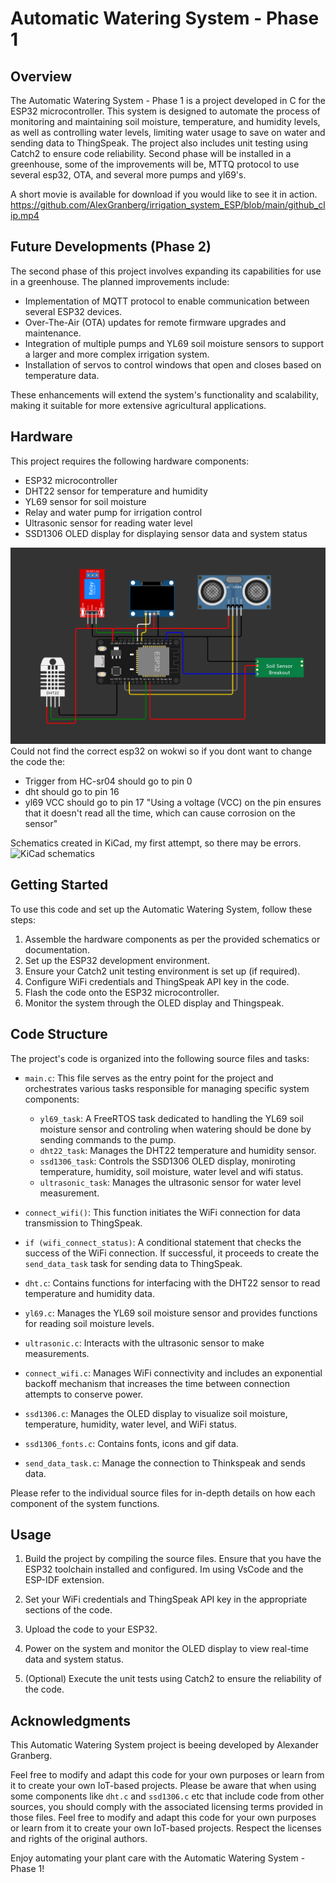 
# Automatic Watering System - Phase 1

## Overview
The Automatic Watering System - Phase 1 is a project developed in C for the ESP32 microcontroller. This system is designed to automate the process of monitoring and maintaining soil moisture, temperature, and humidity levels, as well as controlling water levels, limiting water usage to save on water and sending data to ThingSpeak. The project also includes unit testing using Catch2 to ensure code reliability.
Second phase will be installed in a greenhouse, some of the improvements will be, MTTQ protocol to use several esp32, OTA, and several more pumps and yl69's. 

A short movie is available for download if you would like to see it in action.
https://github.com/AlexGranberg/irrigation_system_ESP/blob/main/github_clip.mp4

## Future Developments (Phase 2)
The second phase of this project involves expanding its capabilities for use in a greenhouse. The planned improvements include:

- Implementation of MQTT protocol to enable communication between several ESP32 devices.
- Over-The-Air (OTA) updates for remote firmware upgrades and maintenance.
- Integration of multiple pumps and YL69 soil moisture sensors to support a larger and more complex irrigation system.
- Installation of servos to control windows that open and closes based on temperature data.

These enhancements will extend the system's functionality and scalability, making it suitable for more extensive agricultural applications.

## Hardware
This project requires the following hardware components:
- ESP32 microcontroller
- DHT22 sensor for temperature and humidity
- YL69 sensor for soil moisture
- Relay and water pump for irrigation control
- Ultrasonic sensor for reading water level
- SSD1306 OLED display for displaying sensor data and system status

![Project Hardware](schematics.png)
Could not find the correct esp32 on wokwi so if you dont want to change the code the:
- Trigger from HC-sr04 should go to pin 0
- dht should go to pin 16
- yl69 VCC should go to pin 17 "Using a voltage (VCC) on the pin ensures that it doesn't read all the time, which can cause corrosion on the sensor"

Schematics created in KiCad, my first attempt, so there may be errors.
![KiCad schematics]()

## Getting Started
To use this code and set up the Automatic Watering System, follow these steps:
1. Assemble the hardware components as per the provided schematics or documentation.
2. Set up the ESP32 development environment.
3. Ensure your Catch2 unit testing environment is set up (if required).
4. Configure WiFi credentials and ThingSpeak API key in the code.
5. Flash the code onto the ESP32 microcontroller.
6. Monitor the system through the OLED display and Thingspeak.

## Code Structure

The project's code is organized into the following source files and tasks:

- `main.c`: This file serves as the entry point for the project and orchestrates various tasks responsible for managing specific system components:

    - `yl69_task`: A FreeRTOS task dedicated to handling the YL69 soil moisture sensor and controling when watering should be done by sending commands to the pump.
    - `dht22_task`: Manages the DHT22 temperature and humidity sensor.
    - `ssd1306_task`: Controls the SSD1306 OLED display, moniroting temperature, humidity, soil moisture, water level and wifi status.
    - `ultrasonic_task`: Manages the ultrasonic sensor for water level measurement.

- `connect_wifi()`: This function initiates the WiFi connection for data transmission to ThingSpeak.

- `if (wifi_connect_status)`: A conditional statement that checks the success of the WiFi connection. If successful, it proceeds to create the `send_data_task` task for sending data to ThingSpeak.

- `dht.c`: Contains functions for interfacing with the DHT22 sensor to read temperature and humidity data.

- `yl69.c`: Manages the YL69 soil moisture sensor and provides functions for reading soil moisture levels.

- `ultrasonic.c`: Interacts with the ultrasonic sensor to make measurements.

- `connect_wifi.c`: Manages WiFi connectivity and includes an exponential backoff mechanism that increases the time between connection attempts to conserve power.

- `ssd1306.c`: Manages the OLED display to visualize soil moisture, temperature, humidity, water level, and WiFi status.

- `ssd1306_fonts.c`: Contains fonts, icons and gif data.

- `send_data_task.c`: Manage the connection to Thinkspeak and sends data.

Please refer to the individual source files for in-depth details on how each component of the system functions.

## Usage
1. Build the project by compiling the source files. Ensure that you have the ESP32 toolchain installed and configured. Im using VsCode and the ESP-IDF extension.

2. Set your WiFi credentials and ThingSpeak API key in the appropriate sections of the code.

3. Upload the code to your ESP32.

4. Power on the system and monitor the OLED display to view real-time data and system status.

5. (Optional) Execute the unit tests using Catch2 to ensure the reliability of the code.

## Acknowledgments
This Automatic Watering System project is beeing developed by Alexander Granberg.

Feel free to modify and adapt this code for your own purposes or learn from it to create your own IoT-based projects.
Please be aware that when using some components like `dht.c` and `ssd1306.c` etc that include code from other sources, you should comply with the associated licensing terms provided in those files. Feel free to modify and adapt this code for your own purposes or learn from it to create your own IoT-based projects. Respect the licenses and rights of the original authors.

Enjoy automating your plant care with the Automatic Watering System - Phase 1!
